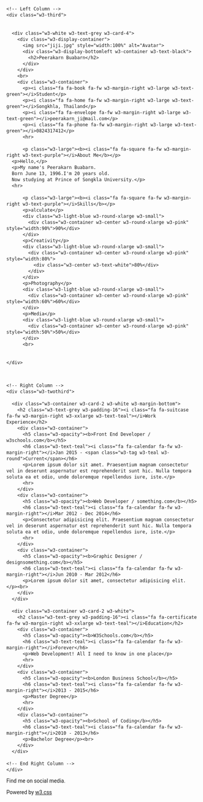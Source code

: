 <!DOCTYPE html>
<html>
<title>W3.CSS Template</title>
<meta charset="UTF-8">
<meta name="viewport" content="width=device-width, initial-scale=1">
<link rel="stylesheet" href="https://www.w3schools.com/w3css/3/w3.css">
<link rel='stylesheet' href='https://fonts.googleapis.com/css?family=Roboto'>
<link rel="stylesheet" href="https://cdnjs.cloudflare.com/ajax/libs/font-awesome/4.7.0/css/font-awesome.min.css">
<style>
html,body,h1,h2,h3,h4,h5,h6 {font-family: "Roboto", sans-serif}
</style>
<body style="background:url(jija.jpg)">

<!-- Page Container -->
<div class="w3-content w3-margin-top" style="max-width:1400px;">

  <!-- The Grid -->
  <div class="w3-row-padding">
  
    <!-- Left Column -->
    <div class="w3-third">
	
	     
      <div class="w3-white w3-text-grey w3-card-4">
        <div class="w3-display-container">
          <img src="jiji.jpg" style="width:100%" alt="Avatar">
          <div class="w3-display-bottomleft w3-container w3-text-black">
            <h2>Peerakarn Buabarn</h2>
          </div>
        </div>
		<br>
        <div class="w3-container">
          <p><i class="fa fa-book fa-fw w3-margin-right w3-large w3-text-green"></i>Student</p>
          <p><i class="fa fa-home fa-fw w3-margin-right w3-large w3-text-green"></i>Songkhla, Thailand</p>
          <p><i class="fa fa-envelope fa-fw w3-margin-right w3-large w3-text-green"></i>peerakarn_ji@mail.com</p>
          <p><i class="fa fa-phone fa-fw w3-margin-right w3-large w3-text-green"></i>0824317412</p>
          <hr>
          
          <p class="w3-large"><b><i class="fa fa-square fa-fw w3-margin-right w3-text-purple"></i>About Me</b></p>
	  <p>Hello,</p>
	  <p>My name's Peerakarn Buabarn.
	  Born June 13, 1996.I'm 20 years old.
	  Now studying at Prince of Songkla University.</p>
	  <hr>

          <p class="w3-large"><b><i class="fa fa-square fa-fw w3-margin-right w3-text-purple"></i>Skills</b></p>
          <p>alculate</p>
          <div class="w3-light-blue w3-round-xlarge w3-small">
            <div class="w3-container w3-center w3-round-xlarge w3-pink" style="width:90%">90%</div>
          </div>
          <p>Creativity</p>
          <div class="w3-light-blue w3-round-xlarge w3-small">
            <div class="w3-container w3-center w3-round-xlarge w3-pink" style="width:80%">
              <div class="w3-center w3-text-white">80%</div>
            </div>
          </div>
          <p>Photography</p>
          <div class="w3-light-blue w3-round-xlarge w3-small">
            <div class="w3-container w3-center w3-round-xlarge w3-pink" style="width:60%">60%</div>
          </div>
          <p>Media</p>
          <div class="w3-light-blue w3-round-xlarge w3-small">
            <div class="w3-container w3-center w3-round-xlarge w3-pink" style="width:50%">50%</div>
          </div>
          <br>

        
    </div>
  </div><br>

<!-- End Left Column -->
</div>
 

    <!-- Right Column -->
    <div class="w3-twothird">
    
      <div class="w3-container w3-card-2 w3-white w3-margin-bottom">
        <h2 class="w3-text-grey w3-padding-16"><i class="fa fa-suitcase fa-fw w3-margin-right w3-xxlarge w3-text-teal"></i>Work Experience</h2>
        <div class="w3-container">
          <h5 class="w3-opacity"><b>Front End Developer / w3schools.com</b></h5>
          <h6 class="w3-text-teal"><i class="fa fa-calendar fa-fw w3-margin-right"></i>Jan 2015 - <span class="w3-tag w3-teal w3-round">Current</span></h6>
          <p>Lorem ipsum dolor sit amet. Praesentium magnam consectetur vel in deserunt aspernatur est reprehenderit sunt hic. Nulla tempora soluta ea et odio, unde doloremque repellendus iure, iste.</p>
          <hr>
        </div>
        <div class="w3-container">
          <h5 class="w3-opacity"><b>Web Developer / something.com</b></h5>
          <h6 class="w3-text-teal"><i class="fa fa-calendar fa-fw w3-margin-right"></i>Mar 2012 - Dec 2014</h6>
          <p>Consectetur adipisicing elit. Praesentium magnam consectetur vel in deserunt aspernatur est reprehenderit sunt hic. Nulla tempora soluta ea et odio, unde doloremque repellendus iure, iste.</p>
          <hr>
        </div>
        <div class="w3-container">
          <h5 class="w3-opacity"><b>Graphic Designer / designsomething.com</b></h5>
          <h6 class="w3-text-teal"><i class="fa fa-calendar fa-fw w3-margin-right"></i>Jun 2010 - Mar 2012</h6>
          <p>Lorem ipsum dolor sit amet, consectetur adipisicing elit. </p><br>
        </div>
      </div>

      <div class="w3-container w3-card-2 w3-white">
        <h2 class="w3-text-grey w3-padding-16"><i class="fa fa-certificate fa-fw w3-margin-right w3-xxlarge w3-text-teal"></i>Education</h2>
        <div class="w3-container">
          <h5 class="w3-opacity"><b>W3Schools.com</b></h5>
          <h6 class="w3-text-teal"><i class="fa fa-calendar fa-fw w3-margin-right"></i>Forever</h6>
          <p>Web Development! All I need to know in one place</p>
          <hr>
        </div>
        <div class="w3-container">
          <h5 class="w3-opacity"><b>London Business School</b></h5>
          <h6 class="w3-text-teal"><i class="fa fa-calendar fa-fw w3-margin-right"></i>2013 - 2015</h6>
          <p>Master Degree</p>
          <hr>
        </div>
        <div class="w3-container">
          <h5 class="w3-opacity"><b>School of Coding</b></h5>
          <h6 class="w3-text-teal"><i class="fa fa-calendar fa-fw w3-margin-right"></i>2010 - 2013</h6>
          <p>Bachelor Degree</p><br>
        </div>
      </div>

    <!-- End Right Column -->
    </div>
    
  <!-- End Grid -->
  </div>
  
  <!-- End Page Container -->
</div>

<footer class="w3-container w3-teal w3-center w3-margin-top">
  <p>Find me on social media.</p>
  <i class="fa fa-facebook-official w3-hover-text-indigo w3-large"></i>
  <i class="fa fa-instagram w3-hover-text-purple w3-large"></i>
  <i class="fa fa-snapchat w3-hover-text-yellow w3-large"></i>
  <i class="fa fa-pinterest-p w3-hover-text-red w3-large"></i>
  <i class="fa fa-twitter w3-hover-text-light-blue w3-large"></i>
  <i class="fa fa-linkedin w3-hover-text-indigo w3-large"></i>
  <p>Powered by <a href="https://www.w3schools.com/w3css/default.asp" target="_blank">w3.css</a></p>
</footer>

</body>
</html>
